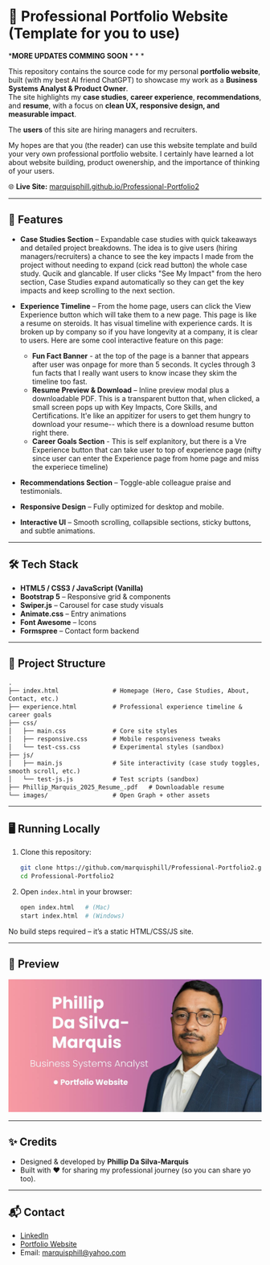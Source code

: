 # 📂 Professional Portfolio Website (Template for you to use)

***MORE UPDATES COMMING SOON** * * *

This repository contains the source code for my personal **portfolio website**, built (with my best AI friend ChatGPT) to showcase my work as a **Business Systems Analyst & Product Owner**.  
The site highlights my **case studies**, **career experience**, **recommendations**, and **resume**, with a focus on **clean UX, responsive design, and measurable impact**.

The **users** of this site are hiring managers and recruiters.  

My hopes are that you (the reader) can use this website template and build your very own professional portfolio website. I certainly have learned a lot about website building, product owenership, and the importance of thinking of your users. 

🌐 **Live Site:** [marquisphill.github.io/Professional-Portfolio2](https://marquisphill.github.io/Professional-Portfolio2/)

---

## 🚀 Features

- **Case Studies Section** – Expandable case studies with quick takeaways and detailed project breakdowns.  The idea is to give users (hiring managers/recruiters) a chance to see the key impacts I made from the project without needing to expand (cick read button) the whole case study.  Qucik and glancable. If user clicks "See My Impact" from the hero section, Case Studies expand automatically so they can get the key impacts and keep scrolling to the next section.
- **Experience Timeline** – From the home page, users can click the View Experience button which will take them to a new page. This page is like a resume on steroids. It has visual timeline with experience cards.  It is broken up by company so if you have longevity at a company, it is clear to users. Here are some cool interactive feature on this page:
   - **Fun Fact Banner** - at the top of the page is a banner that appears after user was onpage for more than 5 seconds. It cycles through 3 fun facts that I really want users to know incase they skim the timeline too fast.  
   - **Resume Preview & Download** – Inline preview modal plus a downloadable PDF. This is a transparent button that, when clicked, a small screen pops up with Key Impacts, Core Skills, and Certifications. It'e like an appitizer for users to get them hungry to download your resume-- which there is a download resume button right there.
   - **Career Goals Section** - This is self explanitory, but there is a Vre Experience button that can take user to top of experience page (nifty since user can enter the Experience page from home page and miss the experiece timeline)

- **Recommendations Section** – Toggle-able colleague praise and testimonials. 
- **Responsive Design** – Fully optimized for desktop and mobile.
- **Interactive UI** – Smooth scrolling, collapsible sections, sticky buttons, and subtle animations.

---

## 🛠️ Tech Stack

- **HTML5 / CSS3 / JavaScript (Vanilla)**
- **Bootstrap 5** – Responsive grid & components
- **Swiper.js** – Carousel for case study visuals
- **Animate.css** – Entry animations
- **Font Awesome** – Icons
- **Formspree** – Contact form backend

---

## 📂 Project Structure

```
.
├── index.html               # Homepage (Hero, Case Studies, About, Contact, etc.)
├── experience.html          # Professional experience timeline & career goals
├── css/
│   ├── main.css             # Core site styles
│   ├── responsive.css       # Mobile responsiveness tweaks
│   └── test-css.css         # Experimental styles (sandbox)
├── js/
│   ├── main.js              # Site interactivity (case study toggles, smooth scroll, etc.)
│   └── test-js.js           # Test scripts (sandbox)
├── Phillip_Marquis_2025_Resume_.pdf   # Downloadable resume
└── images/                  # Open Graph + other assets
```

---

## 🖥️ Running Locally

1. Clone this repository:

   ```bash
   git clone https://github.com/marquisphill/Professional-Portfolio2.git
   cd Professional-Portfolio2
   ```

2. Open `index.html` in your browser:

   ```bash
   open index.html   # (Mac)
   start index.html  # (Windows)
   ```

No build steps required – it’s a static HTML/CSS/JS site.

---

## 📸 Preview

![Preview Image](images/url_preview_v1.jpg)

---

## ✨ Credits

- Designed & developed by **Phillip Da Silva-Marquis**
- Built with ❤️ for sharing my professional journey (so you can share yo too). 

---

## 📬 Contact

- [LinkedIn](https://www.linkedin.com/in/phillip-marquis-7661a8107/)
- [Portfolio Website](https://marquisphill.github.io/Professional-Portfolio2/)
- Email: marquisphill@yahoo.com
